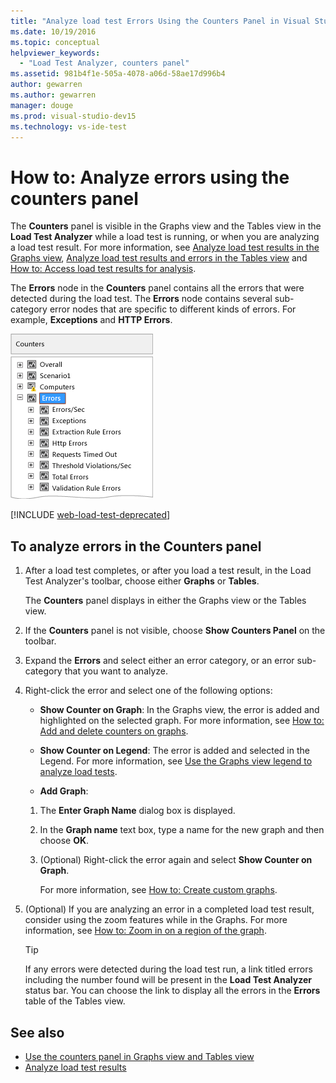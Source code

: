 ```yaml
---
title: "Analyze load test Errors Using the Counters Panel in Visual Studio"
ms.date: 10/19/2016
ms.topic: conceptual
helpviewer_keywords:
  - "Load Test Analyzer, counters panel"
ms.assetid: 981b4f1e-505a-4078-a06d-58ae17d996b4
author: gewarren
ms.author: gewarren
manager: douge
ms.prod: visual-studio-dev15
ms.technology: vs-ide-test
---
```

# How to: Analyze errors using the counters panel

The **Counters** panel is visible in the Graphs view and the Tables view in the **Load Test Analyzer** while a load test is running, or when you are analyzing a load test result. For more information, see [Analyze load test results in the Graphs view](../test/analyze-load-test-results-in-the-graphs-view.md), [Analyze load test results and errors in the Tables view](../test/analyze-load-test-results-and-errors-in-the-tables-view.md) and [How to: Access load test results for analysis](../test/how-to-access-load-test-results-for-analysis.md).

 The **Errors** node in the **Counters** panel contains all the errors that were detected during the load test. The **Errors** node contains several sub-category error nodes that are specific to different kinds of errors. For example, **Exceptions** and **HTTP Errors**.

 ![Counter panel's error node](../test/media/ltest_errornode.png)

[!INCLUDE [web-load-test-deprecated](includes/web-load-test-deprecated.md)]

## To analyze errors in the Counters panel

1.  After a load test completes, or after you load a test result, in the Load Test Analyzer's toolbar, choose either **Graphs** or **Tables**.

     The **Counters** panel displays in either the Graphs view or the Tables view.

2.  If the **Counters** panel is not visible, choose **Show Counters Panel** on the toolbar.

3.  Expand the **Errors** and select either an error category, or an error sub-category that you want to analyze.

4.  Right-click the error and select one of the following options:

    -   **Show Counter on Graph**: In the Graphs view, the error is added and highlighted on the selected graph. For more information, see [How to: Add and delete counters on graphs](../test/how-to-add-and-delete-counters-on-graphs-in-load-test-results.md).

    -   **Show Counter on Legend**: The error is added and selected in the Legend. For more information, see [Use the Graphs view legend to analyze load tests](../test/use-the-graphs-view-legend-to-analyze-load-tests.md).

    -   **Add Graph**:

    1.  The **Enter Graph Name** dialog box is displayed.

    2.  In the **Graph name** text box, type a name for the new graph and then choose **OK**.

    3.  (Optional) Right-click the error again and select **Show Counter on Graph**.

         For more information, see [How to: Create custom graphs](../test/how-to-create-custom-graphs-in-load-test-results.md).

5.  (Optional) If you are analyzing an error in a completed load test result, consider using the zoom features while in the Graphs. For more information, see [How to: Zoom in on a region of the graph](../test/how-to-zoom-in-on-a-region-of-the-graph-in-load-test-results.md).

    > [!TIP]
    > If any errors were detected during the load test run, a link titled errors including the number found will be present in the **Load Test Analyzer** status bar. You can choose the link to display all the errors in the **Errors** table of the Tables view.

## See also

- [Use the counters panel in Graphs view and Tables view](../test/counters-panel-in-load-test-analyzer.md)
- [Analyze load test results](../test/analyze-load-test-results-using-the-load-test-analyzer.md)